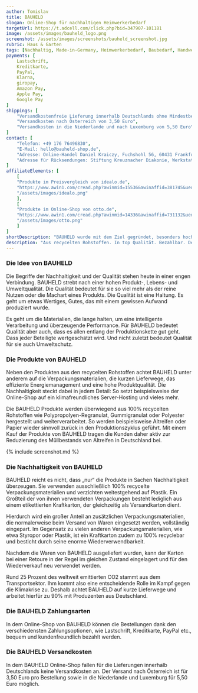 ```yaml
---
author: Tomislav
title: BAUHELD
slogan: Online-Shop für nachhaltigen Heimwerkerbedarf
targetUrl: https://t.adcell.com/click.php?bid=347907-101181
image: /assets/images/bauheld_logo.png
screenshot: /assets/images/screenshots/bauheld_screenshot.jpg
rubric: Haus & Garten
tags: [Nachhaltig, Made-in-Germany, Heimwerkerbedarf, Baubedarf, Handwerkerbedarf, Recycelte Rohstoffe]
payments: [
    Lastschrift,
    Kreditkarte,
    PayPal,
    Klarna,
    giropay,
    Amazon Pay,
    Apple Pay,
    Google Pay
]
shippings: [
    "Versandkostenfreie Lieferung innerhalb Deutschlands ohne Mindestbestellwert",
    "Versandkosten nach Österreich von 3,50 Euro",
    "Versandkosten in die Niederlande und nach Luxemburg von 5,50 Euro"
]
contact: [
    "Telefon: +49 176 76496830",
    "E-Mail: hello@bauheld-shop.de",
    "Adresse: Online-Handel Daniel Kraiczy, Fuchshohl 56, 60431 Frankfurt am Main",
    "Adresse für Rücksendungen: Stiftung Kreuznacher Diakonie, Werkstatt Meisenheim 1, Talweg 8, 55590 Meisenheim"
]
affiliateElements: [
    [
    "Produkte im Preisvergleich von idealo.de", 
    "https://www.awin1.com/cread.php?awinmid=15536&awinaffid=381745&ued=https%3A%2F%2Fwww.idealo.de%2Fpreisvergleich%2FMainSearchProductCategory.html%3Fq%3Dbauheld%26qr%3Dfalse%26pq%3Dbauhelm", 
    "/assets/images/idealo.png"
    ],
    [
    "Produkte im Online-Shop von otto.de", 
    "https://www.awin1.com/cread.php?awinmid=14336&awinaffid=731132&ued=https%3A%2F%2Fwww.otto.de%2Fsuche%2Fbauheld", 
    "/assets/images/otto.png"
    ]
]
shortDescription: "BAUHELD wurde mit dem Ziel gegründet, besonders hochwertige und nachhaltige Produkte für den Bau- und Heimwerkerbedarf zu fairen Preisen anzubieten: Made in Germany."
description: "Aus recycelten Rohstoffen. In top Qualität. Bezahlbar. Der verantwortungsbewusste Umgang mit den endlichen Ressourcen unserer Erde stellt dabei ein Eckpfeiler der Unternehmensphilosophie dar. Dabei übernimmt BAUHELD gern die Verantwortung, die gegenüber den kommenden Generationen getragen wird."
---
```


### Die Idee von BAUHELD

Die Begriffe der Nachhaltigkeit und der Qualität stehen heute in einer engen Verbindung. BAUHELD strebt nach einer hohen Produkt-, Lebens- und Umweltqualität. Die Qualität bedeutet für sie so viel mehr als der reine Nutzen oder die Machart eines Produkts. Die Qualität ist eine Haltung. Es geht um etwas Wertiges, Gutes, das mit einem gewissen Aufwand produziert wurde.

Es geht um die Materialien, die lange halten, um eine intelligente Verarbeitung und überzeugende Performance. Für BAUHELD bedeutet Qualität aber auch, dass es allen entlang der Produktionskette gut geht. Dass jeder Beteiligte wertgeschätzt wird. Und nicht zuletzt bedeutet Qualität für sie auch Umweltschutz.

### Die Produkte von BAUHELD

Neben den Produkten aus den recycelten Rohstoffen achtet BAUHELD unter anderem auf die Verpackungsmaterialien, die kurzen Lieferwege, das effiziente Energiemanagement und eine hohe Produktqualität. Die Nachhaltigkeit steckt dabei in jedem Detail: So setzt beispielsweise der Online-Shop auf ein klimafreundliches Server-Hosting und vieles mehr.

Die BAUHELD Produkte werden überwiegend aus 100% recycelten Rohstoffen wie Polypropolyen-Regranulat, Gummigranulat oder Polyester hergestellt und weiterverarbeitet. So werden beispielsweise Altreifen oder Papier wieder sinnvoll zurück in den Produktionszyklus geführt. Mit einem Kauf der Produkte von BAUHELD tragen die Kunden daher aktiv zur Reduzierung des Müllbestands von Altreifen in Deutschland bei.

{% include screenshot.md %}

### Die Nachhaltigkeit von BAUHELD

BAUHELD reicht es nicht, dass „nur“ die Produkte in Sachen Nachhaltigkeit überzeugen. Sie verwenden ausschließlich 100% recycelte Verpackungsmaterialien und verzichten weitestgehend auf Plastik. Ein Großteil der von ihnen verwendeten Verpackungen besteht lediglich aus einem etikettierten Kraftkarton, der gleichzeitig als Versandkarton dient.

Hierdurch wird ein großer Anteil an zusätzlichen Verpackungsmaterialien, die normalerweise beim Versand von Waren eingesetzt werden, vollständig eingepart. Im Gegensatz zu vielen anderen Verpackungsmaterialien, wie etwa Styropor oder Plastik, ist ein Kraftkarton zudem zu 100% recyclebar und besticht durch seine enorme Wiederverwendbarkeit.

Nachdem die Waren von BAUHELD ausgeliefert wurden, kann der Karton bei einer Retoure in der Regel im gleichen Zustand eingelagert und für den Wiederverkauf neu verwendet werden.

Rund 25 Prozent des weltweit emittierten CO2 stammt aus dem Transportsektor. Ihm kommt also eine entscheidende Rolle im Kampf gegen die Klimakrise zu. Deshalb achtet BAUHELD auf kurze Lieferwege und arbeitet hierfür zu 90% mit Produzenten aus Deutschland.

### Die BAUHELD Zahlungsarten

In dem Online-Shop von BAUHELD können die Bestellungen dank den verschiedensten Zahlungsoptionen, wie Lastschrift, Kreditkarte, PayPal etc., bequem und kundenfreundlich bezahlt werden.

### Die BAUHELD Versandkosten

In dem BAUHELD Online-Shop fallen für die Lieferungen innerhalb Deutschlands keine Versandkosten an. Der Versand nach Österreich ist für 3,50 Euro pro Bestellung sowie in die Niederlande und Luxemburg für 5,50 Euro möglich.